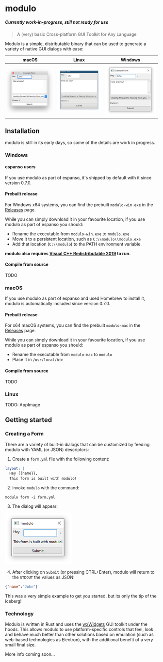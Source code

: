 # modulo

##### Currently work-in-progress, still not ready for use

> A (very) basic Cross-platform GUI Toolkit for Any Language

Modulo is a simple, distributable binary that can be used to generate a variety of native GUI dialogs with ease:

macOS  |  Linux | Windows
:-------------------------:|:-------------------------:|:-------------------------:
![](/images/macform.png)  |  ![](/images/linuxform.png) | ![](/images/winform.png) 

## Installation

modulo is still in its early days, so some of the details are work in progress.

### Windows

#### espanso users

If you use modulo as part of espanso, it's shipped by default with it since version 0.7.0.

#### Prebuilt release

For Windows x64 systems, you can find the prebuilt `modulo-win.exe` in the [Releases](https://github.com/federico-terzi/modulo/releases) page.

While you can simply download it in your favourite location, if you use modulo as part of espanso you should:

* Rename the executable from `modulo-win.exe` to `modulo.exe`
* Move it to a persistent location, such as `C:\\modulo\\modulo.exe`
* Add that location (`C:\\modulo`) to the PATH environment variable.

**modulo also requires [Visual C++ Redistributable 2019](https://support.microsoft.com/en-us/help/2977003/the-latest-supported-visual-c-downloads) to run.**

#### Compile from source

TODO

### macOS

If you use modulo as part of espanso and used Homebrew to install it, modulo is automatically included since version 0.7.0.

#### Prebuilt release

For x64 macOS systems, you can find the prebuilt `modulo-mac` in the [Releases](https://github.com/federico-terzi/modulo/releases) page.

While you can simply download it in your favourite location, if you use modulo as part of espanso you should:

* Rename the executable from `modulo-mac` to `modulo`
* Place it in `/usr/local/bin`

#### Compile from source

TODO

### Linux

TODO: AppImage

## Getting started

### Creating a Form

There are a variety of built-in dialogs that can be customized by feeding modulo with YAML (or JSON) descriptors:

1. Create a `form.yml` file with the following content:

```yaml
layout: |
  Hey {{name}},
  This form is built with modulo!
```

2. Invoke `modulo` with the command:

```
modulo form -i form.yml
```

3. The dialog will appear:

![Example](images/example1.png)

4. After clicking on `Submit` (or pressing CTRL+Enter), modulo will return to the `STDOUT` the values as JSON:

```json
{"name":"John"}
```

This was a very simple example to get you started, but its only the tip of the iceberg!

### Technology

Modulo is written in Rust and uses the [wxWidgets](https://www.wxwidgets.org/) GUI toolkit under the hoods. This allows modulo to use platform-specific controls that feel, look and behave much better than other solutions based on emulation (such as web-based technologies as Electron), with the additional benefit of a very small final size.

More info coming soon...